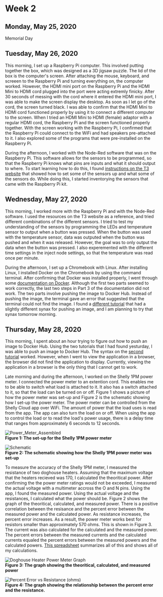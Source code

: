 # Week 2

## Monday, May 25, 2020
Memorial Day

## Tuesday, May 26, 2020
This morning, I set up a Raspberry Pi computer. This involved putting together the box, which was designed as a 3D jigsaw puzzle. The lid of the box is the computer's screen. After attaching the mouse, keyboard, and screeen to the Raspberry Pi and turning everything on, the computer worked. However, the HDMI mini port on the Raspberry Pi and the HDMI Mini to HDMI cord plugged into the port were acting extremly finicky. After 30 seconds of messing with the cord where it entered the HDMI mini port, I was able to make the screen display the desktop. As soon as I let go of the cord, the screen turned black. I was able to confirm that the HDMI Mini to HDMI cord functioned properly by using it to connect a different computer to the screen. When I tried an HDMI Mini to HDMI (female) adaptor with a regular HDMI cord, the Raspberry Pi and the screen functioned properly together. With the screen working with the Raspberry Pi, I confirmed that the Raspberry Pi could connect to the WiFi and had speakers pre-attached to it. I also explored some of the programs that were pre-installed on the Raspberry Pi.

During the afternoon, I worked with the Node-Red software that was on the Raspberry Pi. This software allows for the sensors to be programmed, so that the Raspberry Pi knows what pins are inputs and what it should output to where. To start learning how to do this, I found [instructions on the T3 website](https://t3alliance.org/lessons/rpi-node-red-inject-debug-hello-world/) that showed how to set some of the sensors up and what some of the sensors do. While doing this, I started inventorying the sensors that came with the Raspberry Pi kit. 

## Wednesday, May 27, 2020
This morning, I worked more with the Raspberry Pi and with the Node-Red software. I used the resources on the T3 website as a reference, and tried different combinations of the different sensors. I tried to test my understanding of the sensors by programming the LEDs and temperature sensor to output when a button was pressed. When the button was used with the temperature sensor, data was outputed when the button was pushed and when it was released. However, the goal was to only output the data when the button was pressed. I also experemented with the different time settings in the inject node settings, so that the temperature was read once per minute. 

During the afternoon, I set up a Chromebook with Linux. After installing Linux, I installed Docker on the Chromebook by using the command terminal. After confirming that Docker was installed properly, I went through some [documentation on Docker](https://docs.docker.com/get-started/). Although the first two parts seemed to work correctly, the last two steps in Part 3 of the documentation did not work. The two parts involve pushing the image to Docker Hub. Instead of pushing the image, the terminal gave an error that suggested that the terminal could not find the image. I found a [different tutorial](https://docker-curriculum.com/#our-first-image) that had a slightly different synax for pushing an image, and I am planning to try that synax tomorrow morning. 

## Thursday, May 28, 2020
This morning, I spent about an hour trying to figure out how to push an image to Docker Hub. Using the two tutorials that I had found yesturday, I was able to push an image to Docker Hub. The syntax on the [second tutorial](https://docker-curriculum.com/#our-first-image) worked. However, when I went to view the application in a browser, the browser did not find the application to display.  Currently, viewing the application in a browser is the only thing that I cannot get to work. 

Late morning and during the afternoon, I worked on the Shelly 1PM power meter. I connected the power meter to an extention cord. This enables me to be able to switch what load is attached to it. It also has a switch attached to it, so that the load can be turned on or off. Figure 1 shows a picture of how the power meter was set-up and Figure 2 is the schematic showing how I set-up the power meter. The power meter can be controlled from the Shelly Cloud app over WiFi. The amount of power that the load uses is read from the app. The app can also turn the load on or off. When using the app to control the load or to read the load's power usage, there is a delay time that ranges from approximately 6 seconds to 12 seconds. 

![Power_Meter_Assembled](https://user-images.githubusercontent.com/65566903/83200241-6035fc00-a0ef-11ea-9c0c-948faa3fbfef.JPG) <br>
**Figure 1: The set-up for the Shelly 1PM power meter** <br>

![Schematic](https://user-images.githubusercontent.com/65566903/83217763-f0d50200-a118-11ea-8b3e-10218a79d6c0.jpg) <br>
**Figure 2: The schematic showing how the Shelly 1PM power meter was set-up** <br>

To measure the accuracy of the Shelly 1PM meter, I measured the resistance of two doghouse heaters. Assuming that the maximum voltage that the heaters recieved was 170, I calculated the theoritical power. After confirming the the power meter ratings would not be exceeded, I measured the actual voltage with a multimeter accross the O and N pins. Using the app, I found the measured power. Using the actual voltage and the resistances, I calculated what the power should be. Figure 2 shows the graph of the theoritical, calculated, and measured power. There is a positive correlation between the resisance and the percent error between the measured power and the calculated power. As resistance increases, the percent error increases. As a result, the power meter works best for resistors smaller than approximately 570 ohms. This is shown in Figure 3. The current was also calculated for the calculated and the measured power. The percent errors between the measured currents and the calculated currents equaled the percent errors between the measured powers and the calculated powers. [This spreadsheet](https://docs.google.com/spreadsheets/d/18iAUlNeXVuwcHnIn5Dq_sifxuT0lpsdiY69VjYQrYO4/edit?usp=sharing) summarizes all of this and shows all of my calculations. 

![Doghouse Heater Power Meter Graph](https://user-images.githubusercontent.com/65566903/83215880-67bbcc00-a114-11ea-933b-3366475d4155.png) <br>
**Figure 3: The graph showing the theoritical, calculated, and measured power** <br>

![Percent Error vs  Resistance (ohms)](https://user-images.githubusercontent.com/65566903/83215950-95087a00-a114-11ea-97c7-7b537ef935a7.png) <br>
**Figure 4: The graph showing the relationship between the percent error and the resistance.** <br>
